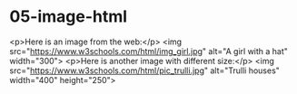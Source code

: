 # 05-image-html
&lt;p>Here is an image from the web:&lt;/p> &lt;img src="https://www.w3schools.com/html/img_girl.jpg" alt="A girl with a hat" width="300">  &lt;p>Here is another image with different size:&lt;/p> &lt;img src="https://www.w3schools.com/html/pic_trulli.jpg" alt="Trulli houses" width="400" height="250">
